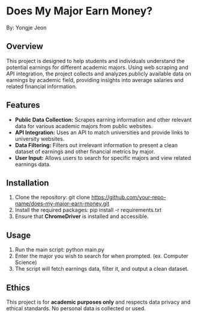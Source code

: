# Does My Major Earn Money?
By: Yongje Jeon

## Overview

This project is designed to help students and individuals understand the potential earnings for different academic majors. Using web scraping and API integration, the project collects and analyzes publicly available data on earnings by academic field, providing insights into average salaries and related financial information.

## Features

- **Public Data Collection:** Scrapes earning information and other relevant data for various academic majors from public websites.
- **API Integration:** Uses an API to match universities and provide links to university websites.
- **Data Filtering:** Filters out irrelevant information to present a clean dataset of earnings and other financial metrics by major.
- **User Input:** Allows users to search for specific majors and view related earnings data.

## Installation

1. Clone the repository:
    git clone https://github.com/your-repo-name/does-my-major-earn-money.git
2. Install the required packages:
    pip install -r requirements.txt
3. Ensure that **ChromeDriver** is installed and accessible.

## Usage

1. Run the main script:
    python main.py
2. Enter the major you wish to search for when prompted. (ex. Computer Science)
3. The script will fetch earnings data, filter it, and output a clean dataset. 

## Ethics

This project is for **academic purposes only** and respects data privacy and ethical standards. No personal data is collected or used.